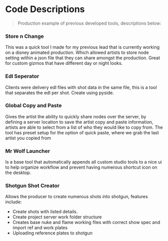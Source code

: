 # Code Descriptions
> Production example of previous developed tools, descriptions below:

### Store n Change
This was a quick tool I made for my previous lead that is currently working on a disney animated production. Which allowed artists to 
store node setting within a json file that they can share amongst the production. Great for custom gizmos that have different day or 
night looks.

### Edl Seperator
Clients were delivery edl files with shot data in the same file, this is a tool that separates the edl per shot. Create using pyside. 

### Global Copy and Paste
Gives the artist the ability to quickly share nodes over the server, by defining a server location to save the artist copy and paste information, 
artists are able to select from a list of who they would like to copy from. The tool has preset setup for the option of quick paste, 
where we grab the last artist you copied from

### Mr Wolf Launcher
Is a base tool that automatically appends all custom studio tools to a nice ui to help organize workflow and prevent having numerous shortcut icon
on the desktop.

### Shotgun Shot Creator
Allows the producer to create numerous shots into shotgun, features include:
- Create shots with listed details.
- Create project server work folder structure
- Creates base nuke and flame working files with correct show spec and import ref and work plates
- Uploading reference plates to shotgun



